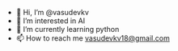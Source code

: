 - 👋 Hi, I’m @vasudevkv
- 👀 I’m interested in AI
- 🌱 I’m currently learning python
- 📫 How to reach me vasudevkv18@gmail.com

<!---
vasudevkv/vasudevkv is a ✨ special ✨ repository because its `README.md` (this file) appears on your GitHub profile.
You can click the Preview link to take a look at your changes.
--->
